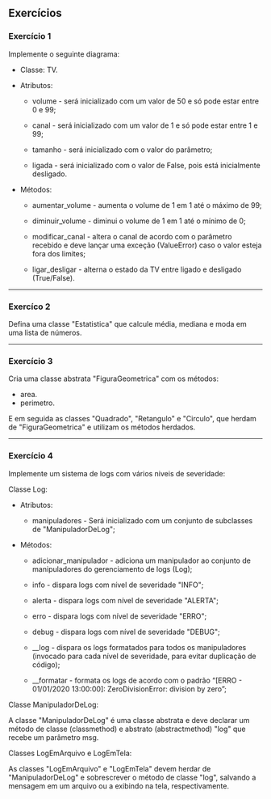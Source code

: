 ## Exercícios

### Exercício 1
Implemente o seguinte diagrama:

- Classe: TV.

- Atributos:
  - volume - será inicializado com um valor de 50 e só pode estar entre 0 e 99;

  - canal - será inicializado com um valor de 1 e só pode estar entre 1 e 99;

  - tamanho - será inicializado com o valor do parâmetro;

  - ligada - será inicializado com o valor de False, pois está inicialmente desligado.

- Métodos:
  - aumentar_volume - aumenta o volume de 1 em 1 até o máximo de 99;

  - diminuir_volume - diminui o volume de 1 em 1 até o mínimo de 0;

  - modificar_canal - altera o canal de acordo com o parâmetro recebido e deve lançar uma exceção (ValueError) caso o valor esteja fora dos limites;

  - ligar_desligar - alterna o estado da TV entre ligado e desligado (True/False).

___
### Exercíco 2
Defina uma classe "Estatistica" que calcule média, mediana e moda em uma lista de números.

___
### Exercício 3
Cria uma classe abstrata "FiguraGeometrica" com os métodos:

  - area.
  - perimetro.

E em seguida as classes "Quadrado", "Retangulo" e "Circulo", que herdam de "FiguraGeometrica" e utilizam os métodos herdados.

___
### Exercício 4
Implemente um sistema de logs com vários niveis de severidade:

Classe Log:
  - Atributos:
    - manipuladores - Será inicializado com um conjunto de subclasses de "ManipuladorDeLog";

  - Métodos:
    - adicionar_manipulador - adiciona um manipulador ao conjunto de manipuladores do gerenciamento de logs (Log);

    - info - dispara logs com nível de severidade "INFO";

    - alerta - dispara logs com nível de severidade "ALERTA";

    - erro - dispara logs com nível de severidade "ERRO";

    - debug - dispara logs com nível de severidade "DEBUG";

    - __log - dispara os logs formatados para todos os manipuladores (invocado para cada nível de severidade, para evitar duplicação de código);

    - __formatar - formata os logs de acordo com o padrão “[ERRO - 01/01/2020 13:00:00]: ZeroDivisionError: division by zero”;


Classe ManipuladorDeLog:

A classe "ManipuladorDeLog" é uma classe abstrata e deve declarar um método de classe (classmethod) e abstrato (abstractmethod) "log" que recebe um parâmetro msg.

Classes LogEmArquivo e LogEmTela:

As classes "LogEmArquivo" e "LogEmTela" devem herdar de "ManipuladorDeLog" e sobrescrever o método de classe "log", salvando a mensagem em um arquivo ou a exibindo na tela, respectivamente.